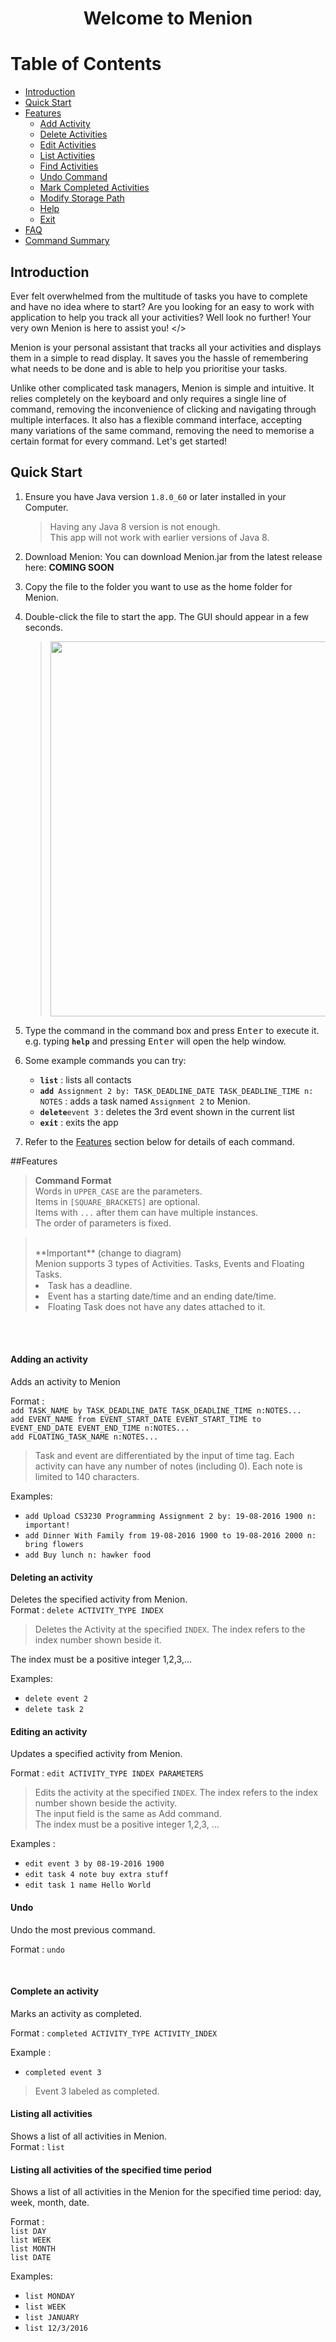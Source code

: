 <center><h1>  Welcome to Menion </h1> </center>



# Table of Contents

* [Introduction](#Introduction)
* [Quick Start](#quick-start)
* [Features](#features)
  * [Add Activity](#adding-an-activity)
  * [Delete Activities](#deleting-an-activity)
  * [Edit Activities](#editting-an-activity)
  * [List Activities](#listing-all-activities)
  * [Find Activities](#finding-all-activities-containing-any-keyword-in-their-name)
  * [Undo Command](#undo-command)
  * [Mark Completed Activities](#complete-an-activity)
  * [Modify Storage Path](#modifying-the-storage-path)
  * [Help](#viewing-help)
  * [Exit](#exiting-the-program)
* [FAQ](#faq)
* [Command Summary](#command-summary)

## Introduction
Ever felt overwhelmed from the multitude of tasks you have to complete and have no idea where to start? Are you looking for an easy to work with application to help you track all your activities? Well look no further! Your very own Menion is here to assist you!
</>

Menion is your personal assistant that tracks all your activities and displays them in a simple to read display. It saves you the hassle of remembering what needs to be done and is able to help you prioritise your tasks.

Unlike other complicated task managers, Menion is simple and intuitive. It relies completely on the keyboard and only requires a single line of command, removing the inconvenience of clicking and navigating through multiple interfaces. It also has a flexible command interface, accepting many variations of the same command, removing the need to memorise a certain format for every command. Let's get started!
## Quick Start

1. Ensure you have Java version `1.8.0_60` or later installed in your Computer.<br>
   > Having any Java 8 version is not enough. <br>
   This app will not work with earlier versions of Java 8.
   
2. Download Menion: You can download Menion.jar from the latest release here: 
   **COMING SOON**
3. Copy the file to the folder you want to use as the home folder for  Menion.
4. Double-click the file to start the app. The GUI should appear in a few seconds. 
   > <img src="images/MainPageLayout.jpg" width="600">

5. Type the command in the command box and press <kbd>Enter</kbd> to execute it. <br>
   e.g. typing **`help`** and pressing <kbd>Enter</kbd> will open the help window. 
6. Some example commands you can try:
   * **`list`** : lists all contacts
   * **`add`**` Assignment 2 by: TASK_DEADLINE_DATE TASK_DEADLINE_TIME n: NOTES` : 
     adds a task named `Assignment 2` to Menion.
   * **`delete`**`event 3` : deletes the 3rd event shown in the current list
   * **`exit`** : exits the app
7. Refer to the [Features](#features) section below for details of each command.<br>


##Features

> **Command Format**<br>
> Words in `UPPER_CASE` are the parameters.<br>
> Items in `[SQUARE_BRACKETS]` are optional.<br>
> Items with `...` after them can have multiple instances.<br>
> The order of parameters is fixed.


> <br>
> **Important** (change to diagram) <br> 
> Menion supports 3 types of Activities. Tasks, Events and Floating Tasks. 
> <li style="padding-top:1px">Task has a deadline.
> <li>Event has a starting date/time and an ending date/time.
> <li> Floating Task does not have any dates attached to it.

<br><br>
#### Adding an activity
Adds an activity to Menion<br>

Format : <br>
`add TASK_NAME by TASK_DEADLINE_DATE TASK_DEADLINE_TIME n:NOTES...` <br>
`add EVENT_NAME from EVENT_START_DATE EVENT_START_TIME to EVENT_END_DATE EVENT_END_TIME n:NOTES...`<br>
`add FLOATING_TASK_NAME n:NOTES...`<br> 

> Task and event are differentiated by the input of time tag. Each activity can have any number of notes (including 0). Each note is limited to 140 characters.


Examples: 

* `add Upload CS3230 Programming Assignment 2 by: 19-08-2016 1900 n: important!`
* `add Dinner With Family from 19-08-2016 1900 to 19-08-2016 2000 n: bring flowers`
*  `add Buy lunch n: hawker food`

#### Deleting an activity
Deletes the specified activity from Menion.<br>
Format : `delete ACTIVITY_TYPE INDEX`

>Deletes the Activity at the specified `INDEX`. The index refers to the index number shown beside it.

The index must be a positive integer 1,2,3,...

Examples:

* `delete event 2`
* `delete task 2`

#### Editing an activity
Updates a specified activity from Menion.

Format : `edit ACTIVITY_TYPE INDEX PARAMETERS`
> Edits the activity at the specified `INDEX`. The index refers to the index number shown beside the activity. <br>
> The input field is the same as Add command. <br>
> The index must be a positive integer 1,2,3, ...

Examples :

* `edit event 3 by 08-19-2016 1900`
* `edit task 4 note buy extra stuff`
* `edit task 1 name Hello World`

#### Undo
Undo the most previous command.

Format : `undo`

<br>

#### Complete an activity
Marks an activity as completed.

Format : `completed ACTIVITY_TYPE ACTIVITY_INDEX`

Example : 

* `completed event 3`

> Event 3 labeled as completed.


#### Listing all activities
Shows a list of all activities in Menion.<br>
Format : `list`

#### Listing all activities of the specified time period
Shows a list of all activities in the Menion for the specified time period: day, week, month, date.<br>

Format : <br>
`list DAY` <br>
`list WEEK` <br>
`list MONTH` <br>
`list DATE` <br>

Examples:

* `list MONDAY`
* `list WEEK`
* `list JANUARY`
* `list 12/3/2016`

<br><br><br><br><br><br><br><br><br><br><br><br><br><br><br><br><br>

#### Finding all activities containing any keyword in their name
Finds any activities whose names contain any of the given keywords.<br>

Format : `find KEYWORD [MORE_KEYWORDS]`
>* The search is not case sensitive. e.g. `sleep` will match `Sleep`
>* Only the name of activity is searched.
>* Only full words will be matched e.g. `sleep` will not match `sleeping`
>* Activity name matching at least one keyword will be returned (i.e `OR` search). e.g. `sleep` will match `sleep for 8 hours`

Examples:

* find `Sleep`
> Displays : [sleep n: for 8 hours]

* find `go to gym`
> Displays: [any activity having the keywords go, to, gym]


#### Clearing all entries
Clear all entries from Menion.<br>

Format : `clear`

#### Modifying the storage path
Modify the storage path that stores all the data.<br>

Format : `modify storage path STORAGE_LOCATION`

Examples:

* modify storage path user/Desktop

#### Viewing help
Format : `help`

> A list of available commands and how to use them will be shown on a new window.

#### Exiting the program
Exits the program.
Format : `exit`

#### Saving the data
Menion data are saved in the hard disk automatically after any command that changes the data.
There is no need to save manually.<br>



## FAQ

**Q**: How do I transfer my data to another Computer?<br>
**A**: Install the app in the other computer and overwrite the empty data file it creates with 
       the file that contains the data of your previous Menion folder.
       
## Command Summary

Command | Format  
-------- | :-------- 
Add | `add FLOATING_TASK_NAME n:NOTES...`<br>`add TASK_NAME by TASK_DEADLINE_DATE TASK_DEADLINE_TIME n:NOTES...`<br>`add EVENT_NAME from EVENT_START_DATE EVENT_START_TIME to EVENT_END_DATE EVENT_END_TIME n:NOTES...`
Clear | `clear`
Complete | `complete ACTIVITY_TYPE INDEX`
Delete | `delete ACTIVITY_TYPE INDEX`
Edit | `edit ACTIVITY_TYPE ACTIVITY_INDEX ACTIVITY_PARAMETER_TO_CHANGE ACTIVITY_PARAMETER_CHANGES`
Exit | `exit`
Help | `help`
List | `list`
Modify Storage Path | `modify STORAGE_LOCATION`
Undo| `undo`
Redo | `redo`



## GLOSSARY

* Storage Path

 - This is the directory where your data will be saved.

